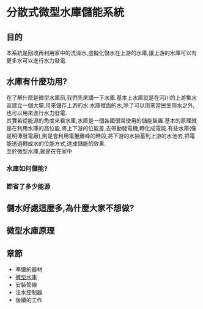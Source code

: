 # 分散式微型水庫儲能系統
## 目的
本系統是回收再利用家中的洗澡水,虛擬化儲水在上游的水庫,讓上游的水庫可以有更多水可以進行水力發電.
## 水庫有什麼功用?
在了解什麼是微型水庫前,我們先來講一下水庫.基本上水庫就是在河川的上游集水區建立一個大壩,用來儲存上游的水.水庫裡面的水,除了可以用來當民生用水之外,也可以用來進行水力發電.     
其實若從能源的角度來看水庫,水庫是一個各國很常使用的儲能裝置.基本的原理就是在利用水庫的高位能,將上下游的位能差,去帶動發電機,轉化成電能.有些水庫(像是明潭發電廠),則是會利用電量離峰的時段,將下游的水抽蓄到上游的水池去,把電能透過轉成水的位能方式,達成儲能的效果.          
至於微型水庫,就是在在家中

### 水庫如何儲能?
### 節省了多少能源

## 儲水好處這麼多,為什麼大家不想做?
## 微型水庫原理


## 章節
- 準備的器材
- [微型水庫](./reservoir)
- 安裝管線
- 注水控制器 
- 後續的工作
